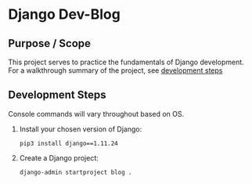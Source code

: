 # Django Dev-Blog

## Purpose / Scope

This project serves to practice the fundamentals of Django development.  
For a walkthrough summary of the project, see [development steps](#development-steps)

## Development Steps

Console commands will vary throughout based on OS.

1. Install your chosen version of Django:  
    ```console
    pip3 install django==1.11.24
    ```

2. Create a Django project:
    ```console
    django-admin startproject blog .
    ```